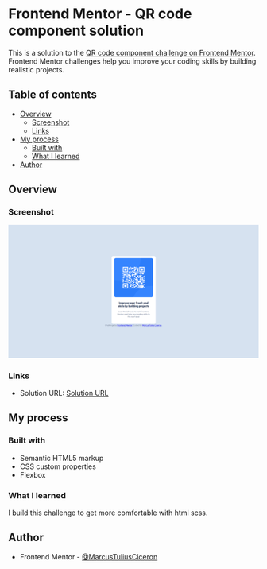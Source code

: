 # Frontend Mentor - QR code component solution

This is a solution to the [QR code component challenge on Frontend Mentor](https://www.frontendmentor.io/challenges/qr-code-component-iux_sIO_H). Frontend Mentor challenges help you improve your coding skills by building realistic projects. 

## Table of contents

- [Overview](#overview)
  - [Screenshot](#screenshot)
  - [Links](#links)
- [My process](#my-process)
  - [Built with](#built-with)
  - [What I learned](#what-i-learned)
- [Author](#author)

## Overview

### Screenshot

![](./ksnip_20220319-181322.png)

### Links

- Solution URL: [Solution URL](https://marcustuliusciceron.github.io/qr-code-component-main/)

## My process

### Built with

- Semantic HTML5 markup
- CSS custom properties
- Flexbox

### What I learned

I build this challenge to get more comfortable with html scss.

## Author

- Frontend Mentor - [@MarcusTuliusCiceron](https://www.frontendmentor.io/profile/MarcusTuliusCiceron)